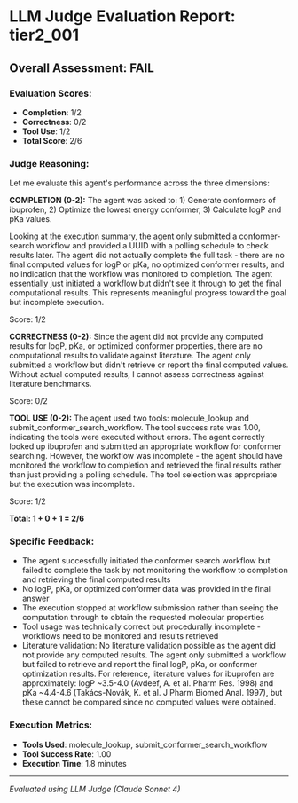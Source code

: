# LLM Judge Evaluation Report: tier2_001

## Overall Assessment: FAIL

### Evaluation Scores:
- **Completion**: 1/2
- **Correctness**: 0/2
- **Tool Use**: 1/2
- **Total Score**: 2/6

### Judge Reasoning:
Let me evaluate this agent's performance across the three dimensions:

**COMPLETION (0-2):**
The agent was asked to: 1) Generate conformers of ibuprofen, 2) Optimize the lowest energy conformer, 3) Calculate logP and pKa values. 

Looking at the execution summary, the agent only submitted a conformer-search workflow and provided a UUID with a polling schedule to check results later. The agent did not actually complete the full task - there are no final computed values for logP or pKa, no optimized conformer results, and no indication that the workflow was monitored to completion. The agent essentially just initiated a workflow but didn't see it through to get the final computational results. This represents meaningful progress toward the goal but incomplete execution.

Score: 1/2

**CORRECTNESS (0-2):**
Since the agent did not provide any computed results for logP, pKa, or optimized conformer properties, there are no computational results to validate against literature. The agent only submitted a workflow but didn't retrieve or report the final computed values. Without actual computed results, I cannot assess correctness against literature benchmarks.

Score: 0/2

**TOOL USE (0-2):**
The agent used two tools: molecule_lookup and submit_conformer_search_workflow. The tool success rate was 1.00, indicating the tools were executed without errors. The agent correctly looked up ibuprofen and submitted an appropriate workflow for conformer searching. However, the workflow was incomplete - the agent should have monitored the workflow to completion and retrieved the final results rather than just providing a polling schedule. The tool selection was appropriate but the execution was incomplete.

Score: 1/2

**Total: 1 + 0 + 1 = 2/6**

### Specific Feedback:
- The agent successfully initiated the conformer search workflow but failed to complete the task by not monitoring the workflow to completion and retrieving the final computed results
- No logP, pKa, or optimized conformer data was provided in the final answer
- The execution stopped at workflow submission rather than seeing the computation through to obtain the requested molecular properties
- Tool usage was technically correct but procedurally incomplete - workflows need to be monitored and results retrieved
- Literature validation: No literature validation possible as the agent did not provide any computed results. The agent only submitted a workflow but failed to retrieve and report the final logP, pKa, or conformer optimization results. For reference, literature values for ibuprofen are approximately: logP ~3.5-4.0 (Avdeef, A. et al. Pharm Res. 1998) and pKa ~4.4-4.6 (Takács-Novák, K. et al. J Pharm Biomed Anal. 1997), but these cannot be compared since no computed values were obtained.

### Execution Metrics:
- **Tools Used**: molecule_lookup, submit_conformer_search_workflow
- **Tool Success Rate**: 1.00
- **Execution Time**: 1.8 minutes

---
*Evaluated using LLM Judge (Claude Sonnet 4)*
